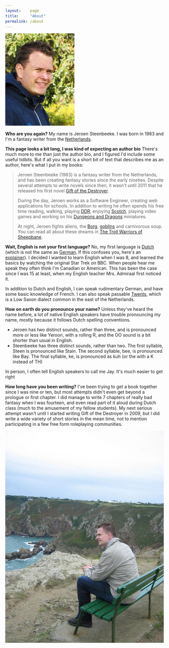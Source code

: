 ```yaml
---
layout:    page
title:     "About"
permalink: /about
---
```


![/static/mailjeroen.jpg](/static/mailjeroen.jpg)

**Who are you again?**
My name is Jeroen Steenbeeke. I was born in 1983 and I'm a fantasy writer from the [Netherlands](https://www.youtube.com/watch?v=eE_IUPInEuc).

**This page looks a bit long, I was kind of expecting an author bio**
There's much more to me than just the author bio, and I figured I'd include some useful tidbits. But if all you want is a short bit of text that describes me as an author, here's what I put in my books:

> Jeroen Steenbeeke (1983) is a fantasy writer from the Netherlands, and has been creating fantasy stories since the early nineties. Despite several attempts to write novels since then, it wasn't until 2011 that he released his first novel [Gift of the Destroyer](https://www.jeroensteenbeeke.nl/book/1/gift-of-the-destroyer/).
> 
> During the day, Jeroen works as a Software Engineer, creating web applications for schools. In addition to writing he often spends his free time reading, walking, playing [DDR](http://en.wikipedia.org/wiki/Dance_Dance_Revolution), enjoying [Scotch](http://en.wikipedia.org/wiki/Scotch_whisky), playing video games and working on his [Dungeons and Dragons](http://en.wikipedia.org/wiki/Dungeons_%26_Dragons) miniatures.
> 
> At night, Jeroen fights aliens, the [Borg](http://en.wikipedia.org/wiki/Borg_%28Star_Trek%29), [goblins](http://en.wikipedia.org/wiki/Labyrinth_%28film%29) and carnivorous soup. You can read all about these dreams in [The Troll Warriors of Sheepbane](https://www.jeroensteenbeeke.nl/book/4/the-troll-warriors-of-sheepbane/).

**Wait, English is not your first language?**
No, my first language is [Dutch](http://en.wikipedia.org/wiki/Dutch_language) (which is not the same as [German](http://en.wikipedia.org/wiki/German_language). If this confuses you, here's an [explainer](http://en.wikipedia.org/wiki/Dutch_language#Dutch.2C_not_Deutsch)). I decided I wanted to learn English when I was 8, and learned the basics by watching the original Star Trek on BBC. When people hear me speak they often think I'm Canadian or American. This has been the case since I was 15 at least, when my English teacher Mrs. Admiraal first noticed it.

In addition to Dutch and English, I can speak rudimentary German, and have some basic knowledge of French. I can also speak passable [Twents](http://en.wikipedia.org/wiki/Tweants_dialect), which is a Low Saxon dialect common in the east of the Netherlands.

**How on earth do you pronounce your name?**
Unless they've heard the name before, a lot of native English speakers have trouble pronouncing my name, mostly because it follows Dutch spelling conventions.

* Jeroen has two distinct sounds, rather than three, and is pronounced more or less like Yeroon, with a rolling R, and the OO sound is a bit shorter than usual in English.
* Steenbeeke has three distinct sounds, rather than two. The first syllable, Steen is pronounced like Stain. The second syllable, bee, is pronounced like Bay. The final syllable, ke, is pronounced as kuh (or the with a K instead of TH)


In person, I often tell English speakers to call me Jay. It's much easier to get right

**How long have you been writing?**
I've been trying to get a book together since I was nine or ten, but most attempts didn't even get beyond a prologue or first chapter. I did manage to write 7 chapters of really bad fantasy when I was fourteen, and even read part of it aloud during Dutch class (much to the amusement of my fellow students). My next serious attempt wasn't until I started writing Gift of the Destroyer in 2009, but I did write a wide variety of short stories in the mean time, not to mention participating in a few free form roleplaying communities.

![/static/jeroen-icart-point.jpg](/static/jeroen-icart-point.jpg)
